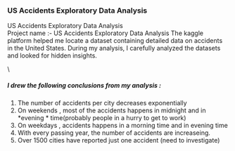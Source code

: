  ### US Accidents Exploratory Data Analysis
 
 US Accidents Exploratory Data Analysis \
 Project name :- US Accidents Exploratory Data Analysis
 The kaggle platform helped me locate a dataset containing detailed data on accidents in the United States.
 During my analysis, I carefully analyzed the datasets and looked for hidden insights.
 
 \
##### I drew the following conclusions from my analysis :
1. The number of accidents per city decreases exponentially
2. On weekends , most of the accidents happens in midnight and in *evening * time(probably people in a hurry to get to work)
3. On weekdays , accidents happens in a morning time and in evening time
4. With every passing year, the number of accidents are increaseing.
5. Over 1500 cities have reported just one accident (need to investigate)
